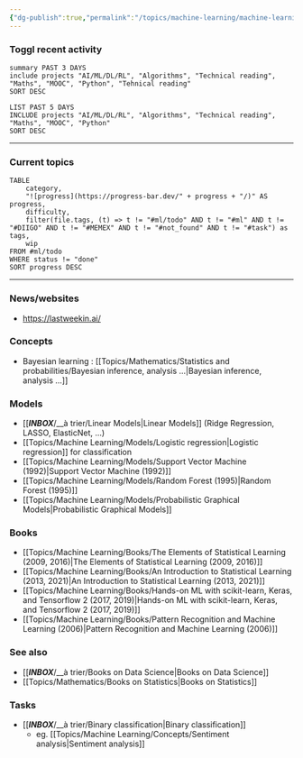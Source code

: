 ```yaml
---
{"dg-publish":true,"permalink":"/topics/machine-learning/machine-learning/","dgHomeLink":true,"dgPassFrontmatter":false}
---
```



### Toggl recent activity
```toggl
summary PAST 3 DAYS
include projects "AI/ML/DL/RL", "Algorithms", "Technical reading", "Maths", "MOOC", "Python", "Tehnical reading"
SORT DESC
```
```toggl
LIST PAST 5 DAYS
INCLUDE projects "AI/ML/DL/RL", "Algorithms", "Technical reading", "Maths", "MOOC", "Python"
SORT DESC
```

---
### Current topics
```dataview
TABLE 
	category,
	"![progress](https://progress-bar.dev/" + progress + "/)" AS progress,
	difficulty,
	filter(file.tags, (t) => t != "#ml/todo" AND t != "#ml" AND t != "#DIIGO" AND t != "#MEMEX" AND t != "#not_found" AND t != "#task") as tags,
	wip
FROM #ml/todo
WHERE status != "done"
SORT progress DESC
```

---
### News/websites
- https://lastweekin.ai/

### Concepts
- Bayesian learning : [[Topics/Mathematics/Statistics and probabilities/Bayesian inference, analysis ...|Bayesian inference, analysis ...]]

### Models
- [[___INBOX___/__à trier/Linear Models|Linear Models]] (Ridge Regression, LASSO, ElasticNet, ...)
- [[Topics/Machine Learning/Models/Logistic regression|Logistic regression]] for classification
- [[Topics/Machine Learning/Models/Support Vector Machine (1992)|Support Vector Machine (1992)]]
- [[Topics/Machine Learning/Models/Random Forest (1995)|Random Forest (1995)]]
- [[Topics/Machine Learning/Models/Probabilistic Graphical Models|Probabilistic Graphical Models]]

### Books

<div class="transclusion internal-embed is-loaded"><div class="markdown-embed">

<div class="markdown-embed-title">



</div>



- [[Topics/Machine Learning/Books/The Elements of Statistical Learning (2009, 2016)|The Elements of Statistical Learning (2009, 2016)]]
- [[Topics/Machine Learning/Books/An Introduction to Statistical Learning (2013, 2021)|An Introduction to Statistical Learning (2013, 2021)]]
- [[Topics/Machine Learning/Books/Hands-on ML with scikit-learn, Keras, and Tensorflow 2 (2017, 2019)|Hands-on ML with scikit-learn, Keras, and Tensorflow 2 (2017, 2019)]]
- [[Topics/Machine Learning/Books/Pattern Recognition and Machine Learning (2006)|Pattern Recognition and Machine Learning (2006)]]


### See also
- [[___INBOX___/__à trier/Books on Data Science|Books on Data Science]]
- [[Topics/Mathematics/Books on Statistics|Books on Statistics]]


</div></div>


### Tasks
- [[___INBOX___/__à trier/Binary classification|Binary classification]]
	- eg. [[Topics/Machine Learning/Concepts/Sentiment analysis|Sentiment analysis]]
